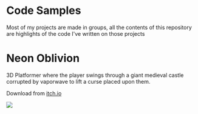 # Code Samples
Most of my projects are made in groups, all the contents of this repository are highlights of the code I've written on those projects

# Neon Oblivion
3D Platformer where the player swings through a giant medieval castle corrupted by vaporwave to lift a curse placed upon them.

Download from [itch.io](https://launchpad-macaque.itch.io/neon-oblivion)

![](Neon%20Oblivion/gifs/neonOblivion_Shot1.gif)

